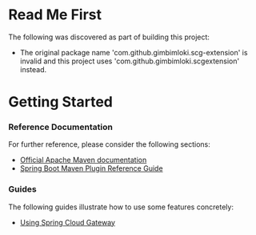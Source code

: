 # Read Me First
The following was discovered as part of building this project:

* The original package name 'com.github.gimbimloki.scg-extension' is invalid and this project uses 'com.github.gimbimloki.scgextension' instead.

# Getting Started

### Reference Documentation
For further reference, please consider the following sections:

* [Official Apache Maven documentation](https://maven.apache.org/guides/index.html)
* [Spring Boot Maven Plugin Reference Guide](https://docs.spring.io/spring-boot/docs/2.2.5.RELEASE/maven-plugin/)

### Guides
The following guides illustrate how to use some features concretely:

* [Using Spring Cloud Gateway](https://github.com/spring-cloud-samples/spring-cloud-gateway-sample)

